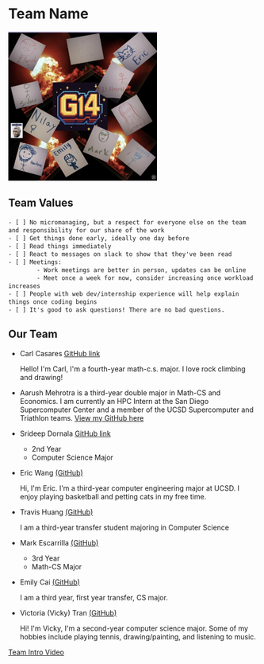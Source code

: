 # Team Name
<img src="brand.png" alt="Brand image" width="300" height="300">

## Team Values
    - [ ] No micromanaging, but a respect for everyone else on the team and responsibility for our share of the work 
    - [ ] Get things done early, ideally one day before
    - [ ] Read things immediately 
    - [ ] React to messages on slack to show that they've been read 
    - [ ] Meetings: 
            - Work meetings are better in person, updates can be online 
            - Meet once a week for now, consider increasing once workload increases 
    - [ ] People with web dev/internship experience will help explain things once coding begins 
    - [ ] It's good to ask questions! There are no bad questions. 

## Our Team
- Carl Casares [GitHub link](https://cacasares.github.io/CSE110PgsProj/)

  Hello! I'm Carl, I'm a fourth-year math-c.s. major. I love rock climbing and drawing!
- Aarush Mehrotra is a third-year double major in Math-CS and Economics. I am currently an HPC Intern at the San Diego Supercomputer Center and a member of the UCSD Supercomputer and Triathlon teams. [View my GitHub here](github.com/iAarush)
- Srideep Dornala [GitHub link](https://srideep9.github.io/CSE-110-Lab-1/)
  - 2nd Year
  - Computer Science Major
- Eric Wang [(GitHub)](https://j5995.github.io/Github-Pages/)

  Hi, I'm Eric. I'm a third-year computer engineering major at UCSD. I enjoy playing basketball and petting cats in my free time.
- Travis Huang [(GitHub)](https://github.com/travishuang24)

  I am a third-year transfer student majoring in Computer Science
- Mark Escarrilla [(GitHub)](https://yscmark.github.io/about-me/)
  - 3rd Year
  - Math-CS Major
- Emily Cai [(GitHub)](https://github.com/emilyycaii)

  I am a third year, first year transfer, CS major.
- Victoria (Vicky) Tran [(GitHub)](https://victoriatr6n.github.io/cse110lab1/)

  Hi! I'm Vicky, I'm a second-year computer science major. Some of my hobbies include playing tennis, drawing/painting, and listening to music. 

[Team Intro Video](videos/placeholder.txt)
